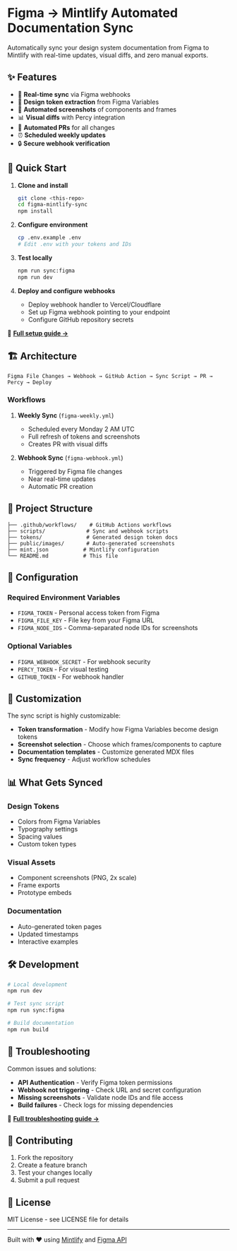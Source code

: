 # Figma → Mintlify Automated Documentation Sync

Automatically sync your design system documentation from Figma to Mintlify with real-time updates, visual diffs, and zero manual exports.

## ✨ Features

- 🔄 **Real-time sync** via Figma webhooks
- 🎨 **Design token extraction** from Figma Variables
- 📸 **Automated screenshots** of components and frames
- 📊 **Visual diffs** with Percy integration
- 🤖 **Automated PRs** for all changes
- ⏰ **Scheduled weekly updates**
- 🔒 **Secure webhook verification**

## 🚀 Quick Start

1. **Clone and install**
   ```bash
   git clone <this-repo>
   cd figma-mintlify-sync
   npm install
   ```

2. **Configure environment**
   ```bash
   cp .env.example .env
   # Edit .env with your tokens and IDs
   ```

3. **Test locally**
   ```bash
   npm run sync:figma
   npm run dev
   ```

4. **Deploy and configure webhooks**
   - Deploy webhook handler to Vercel/Cloudflare
   - Set up Figma webhook pointing to your endpoint
   - Configure GitHub repository secrets

📖 **[Full setup guide →](./quickstart.mdx)**

## 🏗️ Architecture

```
Figma File Changes → Webhook → GitHub Action → Sync Script → PR → Percy → Deploy
```

### Workflows

1. **Weekly Sync** (`figma-weekly.yml`)
   - Scheduled every Monday 2 AM UTC
   - Full refresh of tokens and screenshots
   - Creates PR with visual diffs

2. **Webhook Sync** (`figma-webhook.yml`)  
   - Triggered by Figma file changes
   - Near real-time updates
   - Automatic PR creation

## 📁 Project Structure

```
├── .github/workflows/    # GitHub Actions workflows
├── scripts/             # Sync and webhook scripts  
├── tokens/              # Generated design token docs
├── public/images/       # Auto-generated screenshots
├── mint.json           # Mintlify configuration
└── README.md           # This file
```

## 🔧 Configuration

### Required Environment Variables

- `FIGMA_TOKEN` - Personal access token from Figma
- `FIGMA_FILE_KEY` - File key from your Figma URL
- `FIGMA_NODE_IDS` - Comma-separated node IDs for screenshots

### Optional Variables

- `FIGMA_WEBHOOK_SECRET` - For webhook security
- `PERCY_TOKEN` - For visual testing
- `GITHUB_TOKEN` - For webhook handler

## 🎯 Customization

The sync script is highly customizable:

- **Token transformation** - Modify how Figma Variables become design tokens
- **Screenshot selection** - Choose which frames/components to capture  
- **Documentation templates** - Customize generated MDX files
- **Sync frequency** - Adjust workflow schedules

## 📊 What Gets Synced

### Design Tokens
- Colors from Figma Variables
- Typography settings
- Spacing values
- Custom token types

### Visual Assets  
- Component screenshots (PNG, 2x scale)
- Frame exports
- Prototype embeds

### Documentation
- Auto-generated token pages
- Updated timestamps
- Interactive examples

## 🛠️ Development

```bash
# Local development
npm run dev

# Test sync script
npm run sync:figma

# Build documentation  
npm run build
```

## 🚨 Troubleshooting

Common issues and solutions:

- **API Authentication** - Verify Figma token permissions
- **Webhook not triggering** - Check URL and secret configuration  
- **Missing screenshots** - Validate node IDs and file access
- **Build failures** - Check logs for missing dependencies

📖 **[Full troubleshooting guide →](./development.mdx)**

## 🤝 Contributing

1. Fork the repository
2. Create a feature branch
3. Test your changes locally
4. Submit a pull request

## 📄 License

MIT License - see LICENSE file for details

---

Built with ❤️ using [Mintlify](https://mintlify.com) and [Figma API](https://www.figma.com/developers/api)